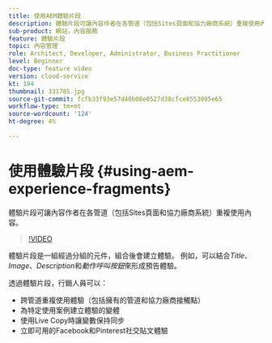 ```yaml
---
title: 使用AEM體驗片段
description: 體驗片段可讓內容作者在各管道（包括Sites頁面和協力廠商系統）重複使用內容。
sub-product: 網站，內容服務
feature: 體驗片段
topic: 內容管理
role: Architect, Developer, Administrator, Business Practitioner
level: Beginner
doc-type: feature video
version: cloud-service
kt: 194
thumbnail: 331785.jpg
source-git-commit: fcfb33f93e57d40b08e0527d38cfce8553095e65
workflow-type: tm+mt
source-wordcount: '124'
ht-degree: 4%

---
```



# 使用體驗片段 {#using-aem-experience-fragments}

體驗片段可讓內容作者在各管道（包括Sites頁面和協力廠商系統）重複使用內容。

>[!VIDEO](https://video.tv.adobe.com/v/331785/?quality=12&learn=on)

體驗片段是一組經過分組的元件，組合後會建立體驗。 例如，可以結合&#x200B;*Title*、*Image*、*Description*&#x200B;和&#x200B;*動作呼叫按鈕*&#x200B;來形成預告體驗。

透過體驗片段，行銷人員可以：

* 跨管道重複使用體驗（包括擁有的管道和協力廠商接觸點）
* 為特定使用案例建立體驗的變體
* 使用Live Copy時讓變數保持同步
* 立即可用的Facebook和Pinterest社交貼文體驗
